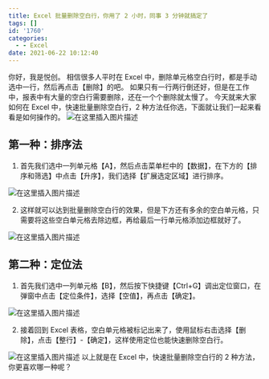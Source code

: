 ```yaml
---
title: Excel 批量删除空白行，你用了 2 小时，同事 3 分钟就搞定了
tags: []
id: '1760'
categories:
  - - Excel
date: 2021-06-22 10:12:40
---
```


你好，我是悦创。 相信很多人平时在 Excel 中，删除单元格空白行时，都是手动选中一行，然后再点击【删除】的吧。 如果只有一行两行倒还好，但是在工作中，报表中有大量的空白行需要删除，还在一个个删除就太慢了。 今天就来大家如何在 Excel 中，快速批量删除空白行，2 种方法任你选，下面就让我们一起来看看是如何操作的。 ![在这里插入图片描述](https://img-blog.csdnimg.cn/20210617174207651.png?x-oss-process=image/watermark,type_ZmFuZ3poZW5naGVpdGk,shadow_10,text_aHR0cHM6Ly9ibG9nLmNzZG4ubmV0L3FxXzMzMjU0NzY2,size_16,color_FFFFFF,t_70)

## 第一种：排序法

1.  首先我们选中一列单元格【A】，然后点击菜单栏中的【数据】，在下方的【排序和筛选】中点击【升序】，我们选择【扩展选定区域】进行排序。

![在这里插入图片描述](https://img-blog.csdnimg.cn/20210619095732317.gif#pic_center)

2.  这样就可以达到批量删除空白行的效果，但是下方还有多余的空白单元格，只需要将这些空白单元格去除边框，再给最后一行单元格添加边框就好了。

![在这里插入图片描述](https://img-blog.csdnimg.cn/20210619095956147.gif#pic_center)

## 第二种：定位法

1.  首先我们选中一列单元格【B】，然后按下快捷键【Ctrl+G】调出定位窗口，在弹窗中点击【定位条件】，选择【空值】，再点击【确定】。

![在这里插入图片描述](https://img-blog.csdnimg.cn/20210619104237659.gif#pic_center)

2.  接着回到 Excel 表格，空白单元格被标记出来了，使用鼠标右击选择【删除】，点击【整行】-【确定】，这样使用定位也能快速删除空白行。

![在这里插入图片描述](https://img-blog.csdnimg.cn/20210619105511158.gif#pic_center) 以上就是在 Excel 中，快速批量删除空白行的 2 种方法，你更喜欢哪一种呢？